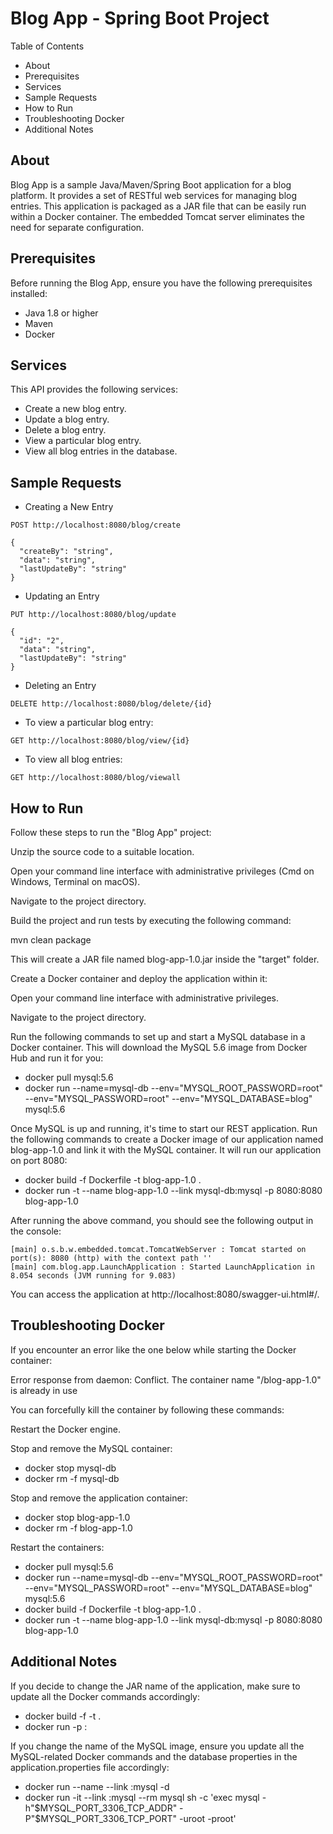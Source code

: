 # Blog App - Spring Boot Project

Table of Contents

- About
- Prerequisites
- Services
- Sample Requests
- How to Run
- Troubleshooting Docker
- Additional Notes

## About

Blog App is a sample Java/Maven/Spring Boot application for a blog platform. It provides a set of RESTful web services for managing blog entries. This application is packaged as a JAR file that can be easily run within a Docker container. The embedded Tomcat server eliminates the need for separate configuration.

## Prerequisites

Before running the Blog App, ensure you have the following prerequisites installed:

- Java 1.8 or higher
- Maven
- Docker

## Services

This API provides the following services:

- Create a new blog entry.
- Update a blog entry.
- Delete a blog entry.
- View a particular blog entry.
- View all blog entries in the database.

## Sample Requests

- Creating a New Entry

`POST http://localhost:8080/blog/create`

```
{
  "createBy": "string",
  "data": "string",
  "lastUpdateBy": "string"
}
```

- Updating an Entry

`PUT http://localhost:8080/blog/update`

```
{
  "id": "2",
  "data": "string",
  "lastUpdateBy": "string"
}
```

- Deleting an Entry

`DELETE http://localhost:8080/blog/delete/{id}`

- To view a particular blog entry:

`GET http://localhost:8080/blog/view/{id}`

- To view all blog entries:

`GET http://localhost:8080/blog/viewall`

## How to Run

Follow these steps to run the "Blog App" project:

Unzip the source code to a suitable location.

Open your command line interface with administrative privileges (Cmd on Windows, Terminal on macOS).

Navigate to the project directory.

Build the project and run tests by executing the following command:

mvn clean package

This will create a JAR file named blog-app-1.0.jar inside the "target" folder.

Create a Docker container and deploy the application within it:

Open your command line interface with administrative privileges.

Navigate to the project directory.

Run the following commands to set up and start a MySQL database in a Docker container. This will download the MySQL 5.6 image from Docker Hub and run it for you:

- docker pull mysql:5.6
- docker run --name=mysql-db --env="MYSQL_ROOT_PASSWORD=root" --env="MYSQL_PASSWORD=root" --env="MYSQL_DATABASE=blog" mysql:5.6

Once MySQL is up and running, it's time to start our REST application. Run the following commands to create a Docker image of our application named blog-app-1.0 and link it with the MySQL container. It will run our application on port 8080:

- docker build -f Dockerfile -t blog-app-1.0 .
- docker run -t --name blog-app-1.0 --link mysql-db:mysql -p 8080:8080 blog-app-1.0

After running the above command, you should see the following output in the console:

```
[main] o.s.b.w.embedded.tomcat.TomcatWebServer : Tomcat started on port(s): 8080 (http) with the context path ''
[main] com.blog.app.LaunchApplication : Started LaunchApplication in 8.054 seconds (JVM running for 9.083)
```

You can access the application at http://localhost:8080/swagger-ui.html#/.

## Troubleshooting Docker

If you encounter an error like the one below while starting the Docker container:

Error response from daemon: Conflict. The container name "/blog-app-1.0" is already in use

You can forcefully kill the container by following these commands:

Restart the Docker engine.

Stop and remove the MySQL container:

- docker stop mysql-db
- docker rm -f mysql-db

Stop and remove the application container:

- docker stop blog-app-1.0
- docker rm -f blog-app-1.0

Restart the containers:

- docker pull mysql:5.6
- docker run --name=mysql-db --env="MYSQL_ROOT_PASSWORD=root" --env="MYSQL_PASSWORD=root" --env="MYSQL_DATABASE=blog" mysql:5.6
- docker build -f Dockerfile -t blog-app-1.0 .
- docker run -t --name blog-app-1.0 --link mysql-db:mysql -p 8080:8080 blog-app-1.0

## Additional Notes

If you decide to change the JAR name of the application, make sure to update all the Docker commands accordingly:

- docker build -f <docker-file-name> -t <project-jar-name> .
- docker run -p <physical machine port>:<docker port> <image-name>

If you change the name of the MySQL image, ensure you update all the MySQL-related Docker commands and the database properties in the application.properties file accordingly:

- docker run --name <some-app> --link <mysql-db-name>:mysql -d <application-using-mysql>
- docker run -it --link <mysql-db-name>:mysql --rm mysql sh -c 'exec mysql -h"$MYSQL_PORT_3306_TCP_ADDR" -P"$MYSQL_PORT_3306_TCP_PORT" -uroot -proot'
